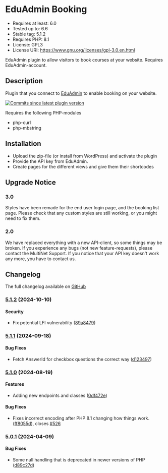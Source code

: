 # EduAdmin Booking
- Requires at least: 6.0
- Tested up to: 6.6
- Stable tag: 5.1.2
- Requires PHP: 8.1
- License: GPL3
- License URI: https://www.gnu.org/licenses/gpl-3.0.en.html

EduAdmin plugin to allow visitors to book courses at your website. Requires EduAdmin-account.

## Description

Plugin that you connect to [EduAdmin](https://www.eduadmin.se) to enable booking on your website.

[<img src="https://img.shields.io/github/commits-since/MultinetInteractive/EduAdmin-WordPress/latest.svg" alt="Commits since latest plugin version" />](https://wordpress.org/plugins/eduadmin-booking/)

Requires the following PHP-modules

- php-curl
- php-mbstring

## Installation

-   Upload the zip-file (or install from WordPress) and activate the plugin
-   Provide the API key from EduAdmin.
-   Create pages for the different views and give them their shortcodes

## Upgrade Notice

### 3.0

Styles have been remade for the end user login page, and the booking list page. Please check that any custom styles are still working, or you might need to fix them.

### 2.0

We have replaced everything with a new API-client, so some things may be broken. If you experience any bugs (not new feature-requests), please contact the MultiNet Support.
If you notice that your API key doesn't work any more, you have to contact us.

## Changelog

The full changelog available on [GitHub](https://github.com/MultinetInteractive/EduAdmin-WordPress/blob/production/CHANGELOG.md)

### [5.1.2](https://github.com/MultinetInteractive/EduAdmin-WordPress/compare/v5.1.1...v5.1.2) (2024-10-10)


#### Security

* Fix potential LFI vulnerability ([89a8479](https://github.com/MultinetInteractive/EduAdmin-WordPress/commit/89a84796caaf40187c0272850632da92ee01477f))

### [5.1.1](https://github.com/MultinetInteractive/EduAdmin-WordPress/compare/v5.1.0...v5.1.1) (2024-09-18)


#### Bug Fixes

* Fetch AnswerId for checkbox questions the correct way ([d123497](https://github.com/MultinetInteractive/EduAdmin-WordPress/commit/d123497be9795741796aad8f13469623bc072701))

### [5.1.0](https://github.com/MultinetInteractive/EduAdmin-WordPress/compare/v5.0.1...v5.1.0) (2024-08-19)


#### Features

* Adding new endpoints and classes ([0df472e](https://github.com/MultinetInteractive/EduAdmin-WordPress/commit/0df472e7b80f3e1ca8584a3f7b7cbf0c81432dcc))


#### Bug Fixes

* Fixes incorrect encoding after PHP 8.1 changing how things work. ([ff8055d](https://github.com/MultinetInteractive/EduAdmin-WordPress/commit/ff8055dfda0cb4e805977895136a2a0df6135f33)), closes [#526](https://github.com/MultinetInteractive/EduAdmin-WordPress/issues/526)

### [5.0.1](https://github.com/MultinetInteractive/EduAdmin-WordPress/compare/v5.0.0...v5.0.1) (2024-04-09)


#### Bug Fixes

* Some null handling that is deprecated in newer versions of PHP ([d89c27d](https://github.com/MultinetInteractive/EduAdmin-WordPress/commit/d89c27d1dcf6b245ff6fd982ebccdacc1a7a4527))



